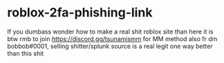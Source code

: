 # roblox-2fa-phishing-link
If you dumbass wonder how to make a real shit roblox site than here it is
btw rmb to join https://discord.gg/tsunamismm for MM method
also fr dm bobbob#0001, selling shitter/splunk source is a real legit one way better than this shit
